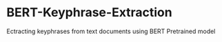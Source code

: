 # BERT-Keyphrase-Extraction
 Ectracting keyphrases from text documents using BERT Pretrained model 
